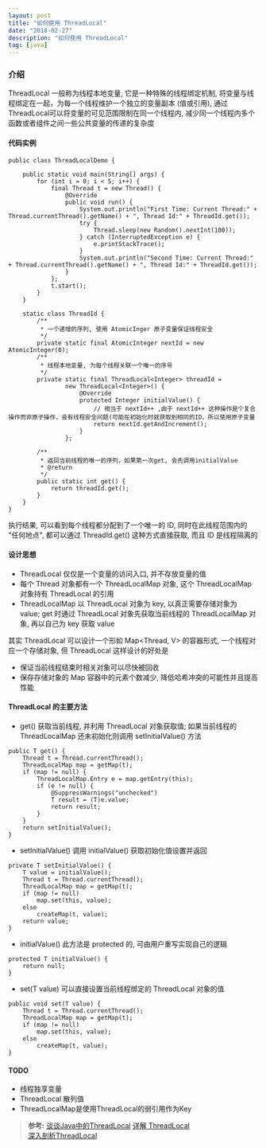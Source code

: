 ```yaml
---
layout: post
title: "如何使用 ThreadLocal"
date: "2018-02-27"
description: "如何使用 ThreadLocal"
tag: [java]
---
```


### 介绍
ThreadLocal 一般称为线程本地变量, 它是一种特殊的线程绑定机制, 将变量与线程绑定在一起，为每一个线程维护一个独立的变量副本 (值或引用), 通过ThreadLocal可以将变量的可见范围限制在同一个线程内, 减少同一个线程内多个函数或者组件之间一些公共变量的传递的复杂度


#### 代码实例
```
public class ThreadLocalDemo {

    public static void main(String[] args) {
        for (int i = 0; i < 5; i++) {
            final Thread t = new Thread() {
                @Override
                public void run() {
                    System.out.println("First Time: Current Thread:" + Thread.currentThread().getName() + ", Thread Id:" + ThreadId.get());
                    try {
                        Thread.sleep(new Random().nextInt(100));
                    } catch (InterruptedException e) {
                        e.printStackTrace();
                    }
                    System.out.println("Second Time: Current Thread:" + Thread.currentThread().getName() + ", Thread Id:" + ThreadId.get());
                }
            };
            t.start();
        }
    }

    static class ThreadId {
        /**
         * 一个递增的序列, 使用 AtomicInger 原子变量保证线程安全
         */
        private static final AtomicInteger nextId = new AtomicInteger(0);
        /**
         * 线程本地变量, 为每个线程关联一个唯一的序号
         */
        private static final ThreadLocal<Integer> threadId =
                new ThreadLocal<Integer>() {
                    @Override
                    protected Integer initialValue() {
                        // 相当于 nextId++ ,由于 nextId++ 这种操作是个复合操作而非原子操作，会有线程安全问题(可能在初始化时就获取到相同的ID，所以使用原子变量
                        return nextId.getAndIncrement();
                    }
                };

        /**
         * 返回当前线程的唯一的序列，如果第一次get, 会先调用initialValue
         * @return
         */
        public static int get() {
            return threadId.get();
        }
    }
}
```
执行结果, 可以看到每个线程都分配到了一个唯一的 ID, 同时在此线程范围内的 "任何地点", 都可以通过 ThreadId.get() 这种方式直接获取, 而且 ID 是线程隔离的

#### 设计思想
- ThreadLocal 仅仅是一个变量的访问入口, 并不存放变量的值
- 每个 Thread 对象都有一个 ThreadLocalMap 对象, 这个 ThreadLocalMap 对象持有 ThreadLocal 的引用
- ThreadLocalMap 以 ThreadLocal 对象为 key, 以真正需要存储对象为 value; get 时通过 ThreadLocal 对象先获取当前线程的 ThreadLocalMap 对象, 再以自己为 key 获取 value

其实 ThreadLocal 可以设计一个形如 Map<Thread, V> 的容器形式, 一个线程对应一个存储对象, 但 ThreadLocal 这样设计的好处是
- 保证当前线程结束时相关对象可以尽快被回收
- 保存存储对象的 Map 容器中的元素个数减少, 降低哈希冲突的可能性并且提高性能

#### ThreadLocal 的主要方法
- get()
获取当前线程, 并利用 ThreadLocal 对象获取值; 如果当前线程的 ThreadLocalMap 还未初始化则调用 setInitialValue() 方法
```
public T get() {
    Thread t = Thread.currentThread();
    ThreadLocalMap map = getMap(t);
    if (map != null) {
        ThreadLocalMap.Entry e = map.getEntry(this);
        if (e != null) {
            @SuppressWarnings("unchecked")
            T result = (T)e.value;
            return result;
        }
    }
    return setInitialValue();
}
```
- setInitialValue()
调用 initialValue() 获取初始化值设置并返回
```
private T setInitialValue() {
    T value = initialValue();
    Thread t = Thread.currentThread();
    ThreadLocalMap map = getMap(t);
    if (map != null)
        map.set(this, value);
    else
        createMap(t, value);
    return value;
}
```
- initialValue()
此方法是 protected 的, 可由用户重写实现自己的逻辑
```
protected T initialValue() {
    return null;
}
```
- set(T value)
可以直接设置当前线程绑定的 ThreadLocal 对象的值
```
public void set(T value) {
    Thread t = Thread.currentThread();
    ThreadLocalMap map = getMap(t);
    if (map != null)
        map.set(this, value);
    else
        createMap(t, value);
}
```

#### TODO
- 线程独享变量
- ThreadLocal 散列值
- ThreadLocalMap是使用ThreadLocal的弱引用作为Key

>**参考:**
[谈谈Java中的ThreadLocal](https://www.cnblogs.com/chengxiao/p/6152824.html)
[详解 ThreadLocal](https://www.cnblogs.com/zhangjk1993/archive/2017/03/29/6641745.html)  
[深入剖析ThreadLocal](https://www.cnblogs.com/ysw-go/p/5944837.html)

